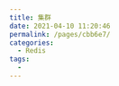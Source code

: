 ```yaml
---
title: 集群
date: 2021-04-10 11:20:46
permalink: /pages/cbb6e7/
categories:
  - Redis
tags:
  - 
---
```

